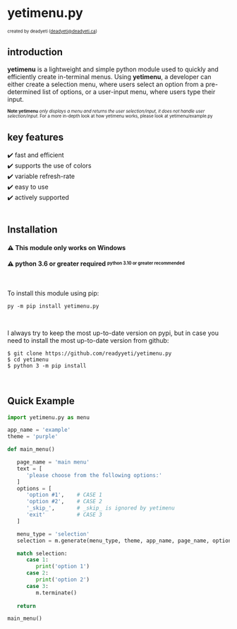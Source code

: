 # yetimenu.py
<sup><sub>created by deadyeti (deadyeti@deadyeti.ca)</sub></sup>

## introduction ##

**yetimenu** is a lightweight and simple python module used to quickly and efficiently create in-terminal menus. Using **yetimenu**, a developer can either create a selection menu, where users select an option from a pre-determined list of options, or a user-input menu, where users type their input.

<sup><sub>**Note**:**yetimenu** *only displays a menu and returns the user selection/input, it does not handle user selection/input*. For a more in-depth look at how yetimenu works, please look at yetimenu/example.py</sub></sup>
</br>

## key features ##

   ✔️ fast and efficient<br/>
   ✔️ supports the use of colors<br/>
   ✔️ variable refresh-rate<br/>
   ✔️ easy to use<br/>
   ✔️ actively supported<br/>
</br>

## Installation ##

#### ⚠️ This module only works on Windows
#### ⚠️ python 3.6 or greater **required** <sup><sub>python 3.10 or greater recommended</sub></sup>
</br>

To install this module using pip:
```
py -m pip install yetimenu.py
```

</br>

I always try to keep the most up-to-date version on pypi, but in case you need to install the most up-to-date version from github:
```
$ git clone https://github.com/readyyeti/yetimenu.py
$ cd yetimenu
$ python 3 -m pip install
```
</br>

## Quick Example ##

```python
import yetimenu.py as menu

app_name = 'example'
theme = 'purple'

def main_menu()

   page_name = 'main menu'
   text = [
      'please choose from the following options:'
   ]
   options = [
      'option #1',    # CASE 1
      'option #2',    # CASE 2
      '_skip_',       # _skip_ is ignored by yetimenu
      'exit'          # CASE 3
   ]

   menu_type = 'selection'
   selection = m.generate(menu_type, theme, app_name, page_name, options, text)

   match selection:
      case 1:
         print('option 1')
      case 2:
         print('option 2')
      case 3:
         m.terminate()
   
   return

main_menu()

```

